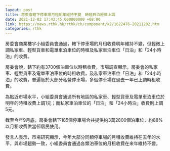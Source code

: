 ```yaml
---
layout: post
title: 房委會轄下停車場月租明年維持不變　時租日泊輕微上調
date: 2021-12-02 17:43:45.000000000 +08:00
link: https://news.rthk.hk/rthk/ch/component/k2/1622476-20211202.htm
categories: rthk
---
```


房委會商業樓宇小組委員會通過，轄下停車場的月租收費明年維持不變，但輕微上調私家車、輕型貨車和電單車泊車位的時租及私家車泊車位「日泊」和「24小時泊」的收費。

房委會說，轄下約有3700個泊車位以時租收費，市場調查顯示，房委會的私家車、輕型貨車及電單車泊車位的時租收費，及私家車泊車位「日泊」和「24小時泊」的收費，普遍低於大部分私營停車場，多個停車場在過去一年已上調時租收費。

為貼近巿場水平，小組委員會通過所有地區的私家車、輕型貨車及電單車泊車位於明年的時租收費上調1元；而私家車泊車位的「日泊」和「24小時泊」收費則上調5元。

截至今年9月底，房委會轄下185個停車場合共提供約3萬2800個泊車位，約88%以月租收費供當邨居民使用。

發言人表示，市場研究顯示，今年大部分同類停車場的月租收費維持在去年的水平，與市場趨勢一致，小組委員會通過各類泊車位的月租收費在來年維持不變。

